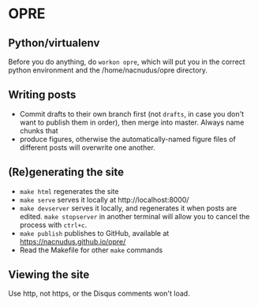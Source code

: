 # OPRE

## Python/virtualenv

Before you do anything, do `workon opre`, which will put you in the correct
python environment and the /home/nacnudus/opre directory.

## Writing posts

* Commit drafts to their own branch first (not `drafts`, in case you don't want
  to publish them in order), then merge into master.  Always name chunks that
* produce figures, otherwise the automatically-named
  figure files of different posts will overwrite one another.

## (Re)generating the site

* `make html` regenerates the site
* `make serve` serves it locally at http://localhost:8000/
* `make devserver` serves it locally, and regenerates it when posts are edited.
  `make stopserver` in another terminal will allow you to cancel the process
  with `ctrl+c`.
* `make publish` publishes to GitHub, available at https://nacnudus.github.io/opre/
* Read the Makefile for other `make` commands

## Viewing the site

Use http, not https, or the Disqus comments won't load.
